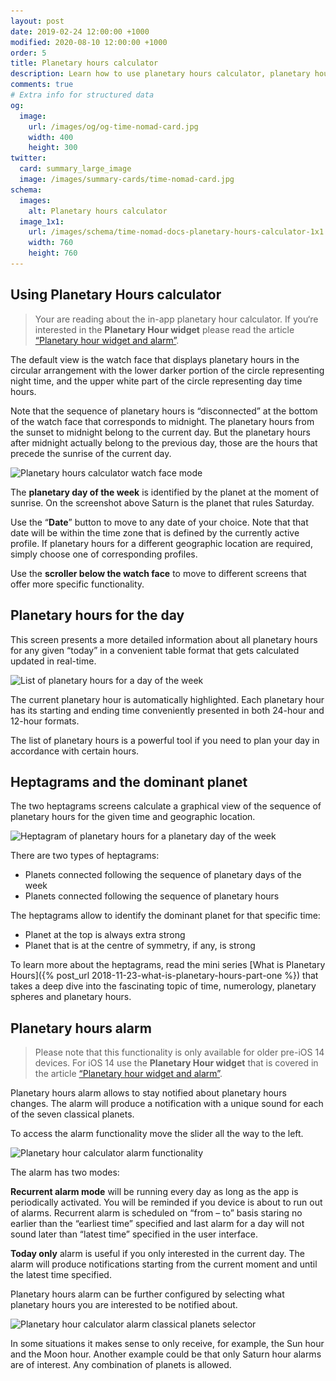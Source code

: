 ```yaml
---
layout: post
date: 2019-02-24 12:00:00 +1000
modified: 2020-08-10 12:00:00 +1000
order: 5
title: Planetary hours calculator
description: Learn how to use planetary hours calculator, planetary hours alarm and other tools to work with planetary days of the week.
comments: true
# Extra info for structured data
og:
  image:
    url: /images/og/og-time-nomad-card.jpg
    width: 400
    height: 300
twitter:
  card: summary_large_image
  image: /images/summary-cards/time-nomad-card.jpg
schema:
  images:
    alt: Planetary hours calculator
  image_1x1:
    url: /images/schema/time-nomad-docs-planetary-hours-calculator-1x1.jpg
    width: 760
    height: 760
---
```


## Using Planetary Hours calculator

> Your are reading about the in-app planetary hour calculator. If you‘re interested in the **Planetary Hour widget** please read the article [“Planetary hour widget and alarm”](/documentation/planetary-hour-widget-and-alarm.html).

The default view is the watch face that displays planetary hours in the circular arrangement with the lower darker portion of the circle representing night time, and the upper white part of the circle representing day time hours.

Note that the sequence of planetary hours is “disconnected” at the bottom of the watch face that corresponds to midnight. The planetary hours from the sunset to midnight belong to the current day. But the planetary hours after midnight actually belong to the previous day, those are the hours that precede the sunrise of the current day.

<img loading="lazy" src="/images/docs/planetary-hours-calculator-01.jpg" srcset="/images/docs/planetary-hours-calculator-01.jpg 1x, /images/docs/planetary-hours-calculator-01@2x.jpg 2x" alt="Planetary hours calculator watch face mode">

The **planetary day of the week** is identified by the planet at the moment of sunrise. On the screenshot above Saturn is the planet that rules Saturday.

Use the “**Date**” button to move to any date of your choice. Note that that date will be within the time zone that is defined by the currently active profile. If planetary hours for a different geographic location are required, simply choose one of corresponding profiles.

Use the **scroller below the watch face** to move to different screens that offer more specific functionality.

## Planetary hours for the day

This screen presents a more detailed information about all planetary hours for any given “today” in a convenient table format that gets calculated updated in real-time.

<img loading="lazy" src="/images/docs/planetary-hours-calculator-02.jpg" srcset="/images/docs/planetary-hours-calculator-02.jpg 1x, /images/docs/planetary-hours-calculator-02@2x.jpg 2x" alt="List of planetary hours for a day of the week">

The current planetary hour is automatically highlighted. Each planetary hour has its starting and ending time conveniently presented in both 24-hour and 12-hour formats.

The list of planetary hours is a powerful tool if you need to plan your day in accordance with certain hours.

## Heptagrams and the dominant planet

The two heptagrams  screens calculate a graphical view of the sequence of planetary hours for the given time and geographic location.

<img loading="lazy" src="/images/docs/planetary-hours-calculator-03.jpg" srcset="/images/docs/planetary-hours-calculator-03.jpg 1x, /images/docs/planetary-hours-calculator-03@2x.jpg 2x" alt="Heptagram of planetary hours for a planetary day of the week">

There are two types of heptagrams:

* Planets connected following the sequence of planetary days of the week
* Planets connected following the sequence of planetary hours

The heptagrams allow to identify the dominant planet for that specific time:

* Planet at the top is always extra strong
* Planet that is at the centre of symmetry, if any, is strong

To learn more about the heptagrams, read the mini series [What is Planetary Hours]({% post_url 2018-11-23-what-is-planetary-hours-part-one %}) that takes a deep dive into the fascinating topic of time, numerology, planetary spheres and planetary hours.

## Planetary hours alarm

> Please note that this functionality is only available for older pre-iOS 14 devices. For iOS 14 use the **Planetary Hour widget** that is covered in the article [“Planetary hour widget and alarm”](/documentation/planetary-hour-widget-and-alarm.html).

Planetary hours alarm allows to stay notified about planetary hours changes. The alarm will produce a notification with a unique sound for each of the seven classical planets.

To access the alarm functionality move the slider all the way to the left.

<img loading="lazy" src="/images/docs/planetary-hours-alarm-01.jpg" srcset="/images/docs/planetary-hours-alarm-01.jpg 1x, /images/docs/planetary-hours-alarm-01@2x.jpg 2x" alt="Planetary hour calculator alarm functionality">

The alarm has two modes:

**Recurrent alarm mode** will be running every day as long as the app is periodically activated. You will be reminded if you device is about to run out of alarms. Recurrent alarm is scheduled on “from – to” basis staring no earlier than the “earliest time” specified and last alarm for a day will not sound later than “latest time” specified in the user interface.

**Today only** alarm is useful if you only interested in the current day. The alarm will produce notifications starting from the current moment and until the latest time specified.

Planetary hours alarm can be further configured by selecting what planetary hours you are interested to be notified about.

<img loading="lazy" src="/images/docs/planetary-hours-alarm-02.jpg" srcset="/images/docs/planetary-hours-alarm-02.jpg 1x, /images/docs/planetary-hours-alarm-02@2x.jpg 2x" alt="Planetary hour calculator alarm classical planets selector">

In some situations it makes sense to only receive, for example, the Sun hour and the Moon hour. Another example could be that only Saturn hour alarms are of interest. Any combination of planets is allowed.